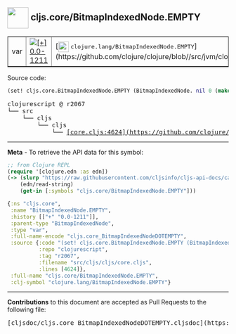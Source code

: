 ## <img width="48px" valign="middle" src="http://i.imgur.com/Hi20huC.png"> cljs.core/BitmapIndexedNode.EMPTY

 <table border="1">
<tr>

<td>var</td>
<td><a href="https://github.com/cljsinfo/cljs-api-docs/tree/0.0-1211"><img valign="middle" alt="[+] 0.0-1211" src="https://img.shields.io/badge/+-0.0--1211-lightgrey.svg"></a> </td>
<td>
[<img height="24px" valign="middle" src="http://i.imgur.com/1GjPKvB.png"> <samp>clojure.lang/BitmapIndexedNode.EMPTY</samp>](https://github.com/clojure/clojure/blob//src/jvm/clojure/lang/PersistentHashMap.java)
</td>
</tr>
</table>






Source code:

```clj
(set! cljs.core.BitmapIndexedNode.EMPTY (BitmapIndexedNode. nil 0 (make-array 0)))
```

 <pre>
clojurescript @ r2067
└── src
    └── cljs
        └── cljs
            └── <ins>[core.cljs:4624](https://github.com/clojure/clojurescript/blob/r2067/src/cljs/cljs/core.cljs#L4624)</ins>
</pre>


---

__Meta__ - To retrieve the API data for this symbol:

```clj
;; from Clojure REPL
(require '[clojure.edn :as edn])
(-> (slurp "https://raw.githubusercontent.com/cljsinfo/cljs-api-docs/catalog/cljs-api.edn")
    (edn/read-string)
    (get-in [:symbols "cljs.core/BitmapIndexedNode.EMPTY"]))
```

```clj
{:ns "cljs.core",
 :name "BitmapIndexedNode.EMPTY",
 :history [["+" "0.0-1211"]],
 :parent-type "BitmapIndexedNode",
 :type "var",
 :full-name-encode "cljs.core_BitmapIndexedNodeDOTEMPTY",
 :source {:code "(set! cljs.core.BitmapIndexedNode.EMPTY (BitmapIndexedNode. nil 0 (make-array 0)))",
          :repo "clojurescript",
          :tag "r2067",
          :filename "src/cljs/cljs/core.cljs",
          :lines [4624]},
 :full-name "cljs.core/BitmapIndexedNode.EMPTY",
 :clj-symbol "clojure.lang/BitmapIndexedNode.EMPTY"}

```

---

__Contributions__ to this document are accepted as Pull Requests to the following file:

 <pre>
[cljsdoc/cljs.core_BitmapIndexedNodeDOTEMPTY.cljsdoc](https://github.com/cljsinfo/cljs-api-docs/blob/master/cljsdoc/cljs.core_BitmapIndexedNodeDOTEMPTY.cljsdoc)
</pre>

